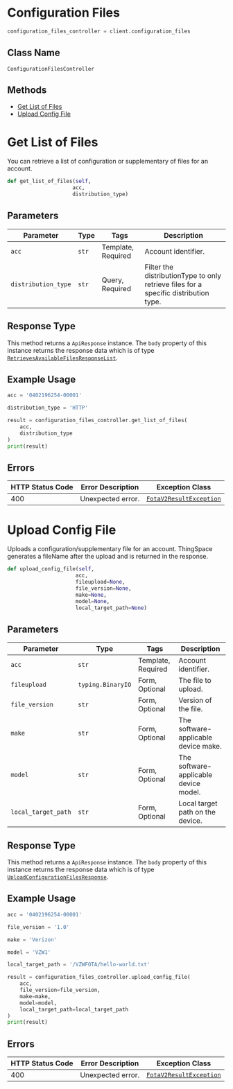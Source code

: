 # Configuration Files

```python
configuration_files_controller = client.configuration_files
```

## Class Name

`ConfigurationFilesController`

## Methods

* [Get List of Files](../../doc/controllers/configuration-files.md#get-list-of-files)
* [Upload Config File](../../doc/controllers/configuration-files.md#upload-config-file)


# Get List of Files

You can retrieve a list of configuration or supplementary of files for an account.

```python
def get_list_of_files(self,
                     acc,
                     distribution_type)
```

## Parameters

| Parameter | Type | Tags | Description |
|  --- | --- | --- | --- |
| `acc` | `str` | Template, Required | Account identifier. |
| `distribution_type` | `str` | Query, Required | Filter the distributionType to only retrieve files for a specific distribution type. |

## Response Type

This method returns a `ApiResponse` instance. The `body` property of this instance returns the response data which is of type [`RetrievesAvailableFilesResponseList`](../../doc/models/retrieves-available-files-response-list.md).

## Example Usage

```python
acc = '0402196254-00001'

distribution_type = 'HTTP'

result = configuration_files_controller.get_list_of_files(
    acc,
    distribution_type
)
print(result)
```

## Errors

| HTTP Status Code | Error Description | Exception Class |
|  --- | --- | --- |
| 400 | Unexpected error. | [`FotaV2ResultException`](../../doc/models/fota-v2-result-exception.md) |


# Upload Config File

Uploads a configuration/supplementary file for an account. ThingSpace generates a fileName after the upload and is returned in the response.

```python
def upload_config_file(self,
                      acc,
                      fileupload=None,
                      file_version=None,
                      make=None,
                      model=None,
                      local_target_path=None)
```

## Parameters

| Parameter | Type | Tags | Description |
|  --- | --- | --- | --- |
| `acc` | `str` | Template, Required | Account identifier. |
| `fileupload` | `typing.BinaryIO` | Form, Optional | The file to upload. |
| `file_version` | `str` | Form, Optional | Version of the file. |
| `make` | `str` | Form, Optional | The software-applicable device make. |
| `model` | `str` | Form, Optional | The software-applicable device model. |
| `local_target_path` | `str` | Form, Optional | Local target path on the device. |

## Response Type

This method returns a `ApiResponse` instance. The `body` property of this instance returns the response data which is of type [`UploadConfigurationFilesResponse`](../../doc/models/upload-configuration-files-response.md).

## Example Usage

```python
acc = '0402196254-00001'

file_version = '1.0'

make = 'Verizon'

model = 'VZW1'

local_target_path = '/VZWFOTA/hello-world.txt'

result = configuration_files_controller.upload_config_file(
    acc,
    file_version=file_version,
    make=make,
    model=model,
    local_target_path=local_target_path
)
print(result)
```

## Errors

| HTTP Status Code | Error Description | Exception Class |
|  --- | --- | --- |
| 400 | Unexpected error. | [`FotaV2ResultException`](../../doc/models/fota-v2-result-exception.md) |

